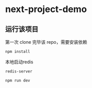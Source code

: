 # next-project-demo

## 运行该项目
第一次 clone 完毕该 repo，需要安装依赖

```bash
npm install
```

本地启动redis
```bash
redis-server
```

```bash
npm run dev
```